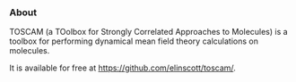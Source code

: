 ### About
TOSCAM (a TOolbox for Strongly Correlated Approaches to Molecules) is a toolbox for performing dynamical mean field theory calculations on molecules.

It is available for free at <https://github.com/elinscott/toscam/>.
